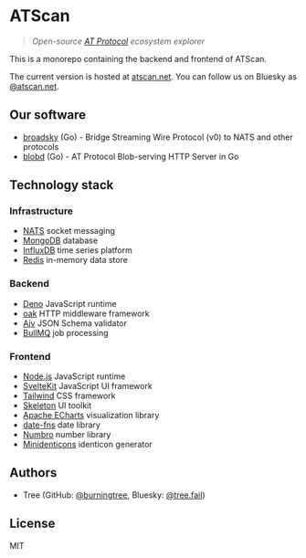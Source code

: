 # ATScan

> *Open-source [AT Protocol](https://atproto.com/) ecosystem explorer*

This is a monorepo containing the backend and frontend of ATScan.

The current version is hosted at [atscan.net](https://atscan.net). You can follow us on Bluesky as [@atscan.net](https://bsky.app/profile/did:plc:ft3tl5dxjn4psdk6asenqn3r).

## Our software

- [broadsky](https://github.com/atscan/broadsky) (Go) - Bridge Streaming Wire Protocol (v0) to NATS and other protocols
- [blobd](https://github.com/atscan/blobd) (Go) - AT Protocol Blob-serving HTTP Server in Go

## Technology stack

### Infrastructure
- [NATS](https://nats.io/) socket messaging
- [MongoDB](https://www.mongodb.com/) database
- [InfluxDB](https://github.com/influxdata/influxdb) time series platform
- [Redis](https://redis.io/) in-memory data store

### Backend
- [Deno](https://deno.land/) JavaScript runtime
- [oak](https://github.com/oakserver/oak) HTTP middleware framework
- [Ajv](https://ajv.js.org/) JSON Schema validator
- [BullMQ](https://bullmq.io/) job processing

### Frontend
- [Node.js](https://nodejs.org/en) JavaScript runtime
- [SvelteKit](https://kit.svelte.dev/) JavaScript UI framework
- [Tailwind](https://tailwindcss.com/) CSS framework
- [Skeleton](https://www.skeleton.dev/) UI toolkit
- [Apache ECharts](https://echarts.apache.org/en/index.html) visualization library
- [date-fns](https://date-fns.org/) date library
- [Numbro](https://numbrojs.com/) number library
- [Minidenticons](https://github.com/laurentpayot/minidenticons) identicon generator

## Authors
- Tree (GitHub: [@burningtree](https://github.com/burningtree), Bluesky: [@tree.fail](https://bsky.app/profile/did:plc:524tuhdhh3m7li5gycdn6boe))

## License
MIT
